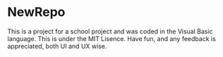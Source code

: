 # NewRepo

This is a project for a school project and was coded in the Visual Basic language. This is under the MIT Lisence. Have fun, and any feedback is appreciated, both UI and UX wise. 
